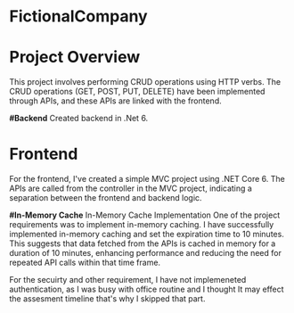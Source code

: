 # FictionalCompany

# Project Overview 
This project involves performing CRUD operations using HTTP verbs. The CRUD operations (GET, POST, PUT, DELETE) have been implemented through APIs, and these APIs are linked with the frontend.

**#Backend**
Created backend in .Net 6.

# Frontend 
For the frontend, I've created a simple MVC project using .NET Core 6. The APIs are called from the controller in the MVC project, indicating a separation between the frontend and backend logic.

**#In-Memory Cache**
 In-Memory Cache Implementation One of the project requirements was to implement in-memory caching. I have successfully implemented in-memory caching and set the expiration time to 10 minutes. This suggests that data fetched from the APIs is cached in memory for a duration of 10 minutes, enhancing performance and reducing the need for repeated API calls within that time frame.

For the secuirty and other requirement, I have not implemeneted authentication, as I was busy with office routine and I thought It may effect the assesment timeline that's why I skipped that part.
